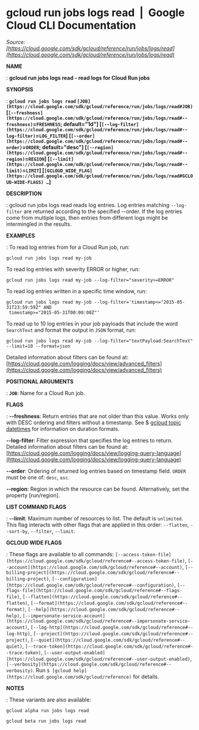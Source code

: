 # gcloud run jobs logs read  |  Google Cloud CLI Documentation

*Source: [https://cloud.google.com/sdk/gcloud/reference/run/jobs/logs/read](https://cloud.google.com/sdk/gcloud/reference/run/jobs/logs/read)*

**NAME**

: **gcloud run jobs logs read - read logs for Cloud Run jobs**

**SYNOPSIS**

: **`gcloud run jobs logs read` `[JOB](https://cloud.google.com/sdk/gcloud/reference/run/jobs/logs/read#JOB)` [`[--freshness](https://cloud.google.com/sdk/gcloud/reference/run/jobs/logs/read#--freshness)`=`FRESHNESS`; default="1d"] [`[--log-filter](https://cloud.google.com/sdk/gcloud/reference/run/jobs/logs/read#--log-filter)`=`LOG_FILTER`] [`[--order](https://cloud.google.com/sdk/gcloud/reference/run/jobs/logs/read#--order)`=`ORDER`; default="desc"] [`[--region](https://cloud.google.com/sdk/gcloud/reference/run/jobs/logs/read#--region)`=`REGION`] [`[--limit](https://cloud.google.com/sdk/gcloud/reference/run/jobs/logs/read#--limit)`=`LIMIT`] [`[GCLOUD_WIDE_FLAG](https://cloud.google.com/sdk/gcloud/reference/run/jobs/logs/read#GCLOUD-WIDE-FLAGS) …`]**

**DESCRIPTION**

: gcloud run jobs logs read reads log entries. Log entries matching
`--log-filter` are returned according to the specified --order. If
the log entries come from multiple logs, then entries from different logs might
be intermingled in the results.

**EXAMPLES**

: To read log entries from for a Cloud Run job, run:

```
gcloud run jobs logs read my-job
```

To read log entries with severity ERROR or higher, run:

```
gcloud run jobs logs read my-job --log-filter="severity>=ERROR"
```

To read log entries written in a specific time window, run:

```
gcloud run jobs logs read my-job --log-filter='timestamp<="2015-05-31T23:59:59Z" AND
 timestamp>="2015-05-31T00:00:00Z"'
```

To read up to 10 log entries in your job payloads that include the word
`SearchText` and format the output in `JSON` format, run:

```
gcloud run jobs logs read my-job --log-filter="textPayload:SearchText" --limit=10 --format=json
```

Detailed information about filters can be found at: [https://cloud.google.com/logging/docs/view/advanced_filters](https://cloud.google.com/logging/docs/view/advanced_filters)

**POSITIONAL ARGUMENTS**

: **`JOB`**:
Name for a Cloud Run job.

**FLAGS**

: **--freshness**:
Return entries that are not older than this value. Works only with DESC ordering
and filters without a timestamp. See $ [gcloud topic datetimes](https://cloud.google.com/sdk/gcloud/reference/topic/datetimes) for
information on duration formats.

**--log-filter**:
Filter expression that specifies the log entries to return. Detailed information
about filters can be found at: [https://cloud.google.com/logging/docs/view/logging-query-language](https://cloud.google.com/logging/docs/view/logging-query-language)

**--order**:
Ordering of returned log entries based on timestamp field.
`ORDER` must be one of: `desc`,
`asc`.

**--region**:
Region in which the resource can be found. Alternatively, set the property
[run/region].

**LIST COMMAND FLAGS**

: **--limit**:
Maximum number of resources to list. The default is `unlimited`. This
flag interacts with other flags that are applied in this order:
`--flatten`, `--sort-by`, `--filter`,
`--limit`.

**GCLOUD WIDE FLAGS**

: These flags are available to all commands: `[--access-token-file](https://cloud.google.com/sdk/gcloud/reference#--access-token-file)`,
`[--account](https://cloud.google.com/sdk/gcloud/reference#--account)`, `[--billing-project](https://cloud.google.com/sdk/gcloud/reference#--billing-project)`,
`[--configuration](https://cloud.google.com/sdk/gcloud/reference#--configuration)`,
`[--flags-file](https://cloud.google.com/sdk/gcloud/reference#--flags-file)`,
`[--flatten](https://cloud.google.com/sdk/gcloud/reference#--flatten)`, `[--format](https://cloud.google.com/sdk/gcloud/reference#--format)`, `[--help](https://cloud.google.com/sdk/gcloud/reference#--help)`, `[--impersonate-service-account](https://cloud.google.com/sdk/gcloud/reference#--impersonate-service-account)`,
`[--log-http](https://cloud.google.com/sdk/gcloud/reference#--log-http)`,
`[--project](https://cloud.google.com/sdk/gcloud/reference#--project)`, `[--quiet](https://cloud.google.com/sdk/gcloud/reference#--quiet)`, `[--trace-token](https://cloud.google.com/sdk/gcloud/reference#--trace-token)`, `[--user-output-enabled](https://cloud.google.com/sdk/gcloud/reference#--user-output-enabled)`,
`[--verbosity](https://cloud.google.com/sdk/gcloud/reference#--verbosity)`.
Run `$ [gcloud help](https://cloud.google.com/sdk/gcloud/reference)` for details.

**NOTES**

: These variants are also available:

```
gcloud alpha run jobs logs read
```

```
gcloud beta run jobs logs read
```
